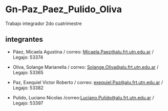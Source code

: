 # Gn-Paz_Paez_Pulido_Oliva
Trabajo integrador 2do cuatrimestre

integrantes 
-----------

* Páez, Micaela Agustina / correo: Micaela.Paez@alu.frt.utn.edu.ar /
Legajo: 53374

* Oliva, Solange Marianella / correo: Solange.Oliva@alu.frt.utn.edu.ar /
Legajo: 53365

* Paz, Exequiel Victor Roberto / correo: exequiel.Paz@alu.frt.utn.edu.ar /
Legajo: 53382

* Pulido, Luciano Nicolas /correo:Luciano.Pulido@alu.frt.utn.edu.ar /
Legajo: 53397
